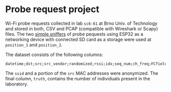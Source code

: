 # Probe request project

Wi-Fi probe requests collected in lab `sc6-61` at Brno Univ. of Technology and stored in both, CSV and PCAP (compatible with Wireshark or Scapy) files. The two [simple sniffers](https://gitlab.com/tbravenec/esp32-probe-sniffer) of probe pequests using ESP32 as a networking device with connected SD card as a storage were used at `position_1` and `position_2`.

The dataset consists of the following columns:

```csv
datetime;dst;src;src_vendor;randomized;rssi;idx;seq_num;ch_freq;FCfield;ssid;dot11elt;oui;truth
```

The `ssid` and a portion of the `src` MAC addresses were anonymized. The final column, `truth`, contains the number of individuals present in the laboratory.

